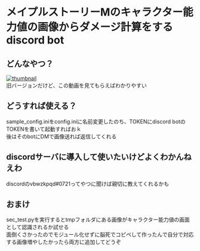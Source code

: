 # メイプルストーリーMのキャラクター能力値の画像からダメージ計算をするdiscord bot
## どんなやつ？
[![thumbnail](https://pbs.twimg.com/ext_tw_video_thumb/1393332779421560833/pu/img/iIIBb4edxr9FH7SP.jpg)](https://twitter.com/i/status/1393334779118903297)  
旧バージョンだけど、この動画を見てもらえばわかりやすい  

## どうすれば使える？
sample_config.iniをconfig.iniに名前変更したのち、TOKENにdiscord botのTOKENを書いて起動すればおｋ  
後はそのbotにDMで画像送れば返信してくれる  

## discordサーバに導入して使いたいけどよくわかんねえわ
discordのvbwzkpqd#0721ってやつに聞けば親切に教えてくれるかも  

## おまけ
sec_test.pyを実行するとtmpフォルダにある画像がキャラクター能力値の画面として認識されるか試せる  
面倒くさかったのでモジュール化せずに脳死でコピペして作ったんで自分で対応する画像増やしたかったら両方に追加してどうぞ  